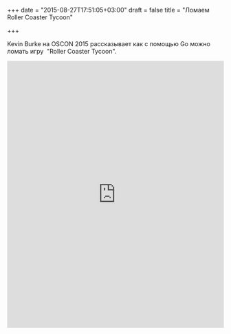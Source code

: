 +++
date = "2015-08-27T17:51:05+03:00"
draft = false
title = "Ломаем Roller Coaster Tycoon"

+++

<p>Kevin Burke на&nbsp;OSCON 2015 рассказывает как с помощью Go можно ломать игру&nbsp;&nbsp;&quot;Roller Coaster Tycoon&quot;.</p>
 <iframe width="100%" height="620" src="https://www.youtube.com/embed/6mRFITUwCVU" frameborder="0" allowfullscreen></iframe>